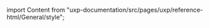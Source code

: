 
import Content from "uxp-documentation/src/pages/uxp/reference-html/General/style";

<Content query="product=photoshop"/>
